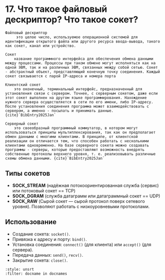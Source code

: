 # 17. Что такое файловый дескриптор? Что такое сокет?
```{glossary}
Файловый дескриптор
     это целое число, используемое операционной системой для идентификации открытого файла или другого ресурса ввода-вывода, такого как сокет, канал или устройство.
```

```{glossary}
Сокет
    название программного интерфейса для обеспечения обмена данными между процессами. Процессы при таком обмене могут исполняться как на одной ЭВМ, так и на различных ЭВМ, связанных между собой сетью. Сокет - абстрактный объект, представляющий конечную точку соединения. Каждый сокет связывается с парой IP-адреса и номера порта

Клиентский сокет
    это оконечный, терминальный интерфейс, предназначенный для установления связи с сервером. Точнее, с серверным сокетом, даже если этот сокет выполнен на другом языке программирования. Нахождение нужного сервера осуществляется в сети по его имени, либо IP-адресу. После установления соединения программа может взаимодействовать с сервером, а именно - посылать и принимать данные. {cite}`BibEntry2025Jan`

Серверный сокет
    это своеобразный программный коммутатор, в котором могут использоваться принципы мультиплексирования, так как он предполагает обмен данными с многими клиентами. В принципе, от клиентской реализации он отличается тем, что способен работать с несколькими клиентами одновременно. На базе серверного сокета можно создавать программы - серверы, которые предоставляют возможность внедрять собственные протоколы верхнего уровня, т. е. реализовывать различные схемы обмена данными. {cite}`BibEntry2025Jan`
```

## Типы сокетов

- **SOCK_STREAM** (надёжная потокоориентированная служба (сервис) или потоковый сокет == TCP)
- **SOCK_DGRAM** (служба датаграмм или датаграммный сокет == UDP)
- **SOCK_RAW** (Сырой сокет — сырой протокол поверх сетевого уровня). Позволяют работать с низкоуровневыми протоколами.

## Использование

- Создание сокета: `socket()`.
- Привязка к адресу и порту: `bind()`.
- Установка соединения: `connect()` (для клиента) или `accept()` (для сервера).
- Передача данных: `send()`, `recv()`.
- Закрытие сокета: `close()`.

```{bibliography}
:style: unsrt
:filter: docname in docnames
```
